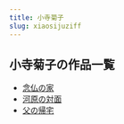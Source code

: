 ```yaml
---
title: 小寺菊子
slug: xiaosijuziff
---
```


## 小寺菊子の作品一覧

- [念仏の家](nianfonojia-d6b)
- [河原の対面](heyuannoduimian-1e0)
- [父の帰宅](funoguizhai-5be)
